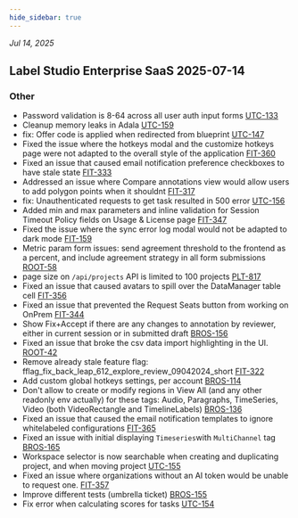 ```yaml
---
hide_sidebar: true
---
```


*Jul 14, 2025*

## Label Studio Enterprise SaaS 2025-07-14
### Other
- Password validation is 8-64 across all user auth input forms [UTC-133](https://humansignal.atlassian.net/browse/UTC-133)
- Cleanup memory leaks in Adala [UTC-159](https://humansignal.atlassian.net/browse/UTC-159)
- fix: Offer code is applied when redirected from blueprint [UTC-147](https://humansignal.atlassian.net/browse/UTC-147)
- Fixed the issue where the hotkeys modal and the customize hotkeys page were not adapted to the overall style of the application [FIT-360](https://humansignal.atlassian.net/browse/FIT-360)
- Fixed an issue that caused email notification preference checkboxes to have stale state [FIT-333](https://humansignal.atlassian.net/browse/FIT-333)
- Addressed an issue where Compare annotations view would allow users to add polygon points when it shouldnt [FIT-317](https://humansignal.atlassian.net/browse/FIT-317)
- fix: Unauthenticated requests to get task resulted in 500 error [UTC-156](https://humansignal.atlassian.net/browse/UTC-156)
- Added min and max parameters and inline validation for Session Timeout Policy fields on Usage & License page [FIT-347](https://humansignal.atlassian.net/browse/FIT-347)
- Fixed the issue where the sync error log modal would not be adapted to dark mode [FIT-159](https://humansignal.atlassian.net/browse/FIT-159)
- Metric param form issues: send agreement threshold to the frontend as a percent, and include agreement strategy in all form submissions [ROOT-58](https://humansignal.atlassian.net/browse/ROOT-58)
- page size on `/api/projects` API is limited to 100 projects [PLT-817](https://humansignal.atlassian.net/browse/PLT-817)
- Fixed an issue that caused avatars to spill over the DataManager table cell [FIT-356](https://humansignal.atlassian.net/browse/FIT-356)
- Fixed an issue that prevented the Request Seats button from working on OnPrem [FIT-344](https://humansignal.atlassian.net/browse/FIT-344)
- Show Fix+Accept if there are any changes to annotation by reviewer, either in current session or in submitted draft [BROS-156](https://humansignal.atlassian.net/browse/BROS-156)
- Fixed an issue that broke the csv data import highlighting in the UI. [ROOT-42](https://humansignal.atlassian.net/browse/ROOT-42)
- Remove already stale feature flag: fflag_fix_back_leap_612_explore_review_09042024_short [FIT-322](https://humansignal.atlassian.net/browse/FIT-322)
- Add custom global hotkeys settings, per account [BROS-114](https://humansignal.atlassian.net/browse/BROS-114)
- Don't allow to create or modify regions in View All (and any other readonly env actually) for these tags: Audio, Paragraphs, TimeSeries, Video (both VideoRectangle and TimelineLabels) [BROS-136](https://humansignal.atlassian.net/browse/BROS-136)
- Fixed an issue that caused the email notification templates to ignore whitelabeled configurations [FIT-365](https://humansignal.atlassian.net/browse/FIT-365)
- Fixed an issue with initial displaying `Timeseries`with `MultiChannel` tag [BROS-165](https://humansignal.atlassian.net/browse/BROS-165)
- Workspace selector is now searchable when creating and duplicating project, and when moving project [UTC-155](https://humansignal.atlassian.net/browse/UTC-155)
- Fixed an issue where organizations without an AI token would be unable to request one. [FIT-357](https://humansignal.atlassian.net/browse/FIT-357)
- Improve different tests (umbrella ticket) [BROS-155](https://humansignal.atlassian.net/browse/BROS-155)
- Fix error when calculating scores for tasks [UTC-154](https://humansignal.atlassian.net/browse/UTC-154)

